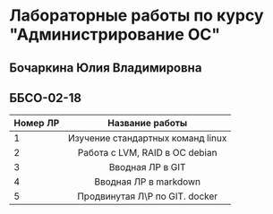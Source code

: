 # Лабораторные работы по курсу "Администрирование ОС"
## Бочаркина Юлия Владимировна
## ББСО-02-18 
| Номер ЛР | Название работы       | 
| ---------|:------------------------:|  
| 1        | Изучение стандартных команд linux|
| 2 | Работа с LVM, RAID в ОС debian |
| 3 | Вводная ЛР в GIT |
| 4 | Вводная ЛР в markdown |
| 5 | Продвинутая Л\Р по GIT. docker |
